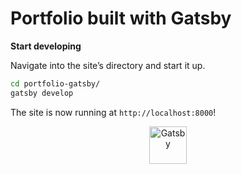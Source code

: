 # Portfolio built with Gatsby

**Start developing**

Navigate into the site’s directory and start it up.

```sh
cd portfolio-gatsby/
gatsby develop
```

The site is now running at `http://localhost:8000`!

<p align="center">
  <a href="https://www.gatsbyjs.org">
    <img alt="Gatsby" src="https://www.gatsbyjs.org/monogram.svg" width="60" />
  </a>
</p>